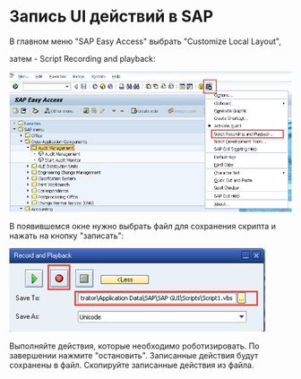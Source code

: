 # Запись UI действий в SAP

В главном меню "SAP Easy Access" выбрать "Customize Local Layout",

затем - Script Recording and playback:

![](<../../../.gitbook/assets/image (6).png>)

В появившемся окне нужно выбрать файл для сохранения скрипта и нажать на кнопку "записать":

![](<../../../.gitbook/assets/image (4).png>)

Выполняйте действия, которые необходимо роботизировать. По завершении нажмите "остановить". Записанные действия будут сохранены в файл. Скопируйте записанные действия из файла.
